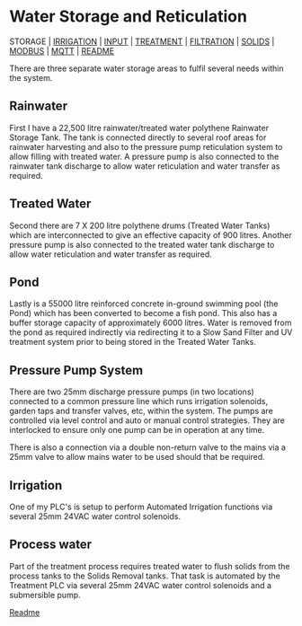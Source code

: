 # Water Storage and Reticulation

STORAGE | 
[IRRIGATION](https://github.com/wellsy57/Home-Assistant-Project/blob/master/files/IRRIGATION.md) | [INPUT](https://github.com/wellsy57/Home-Assistant-Project/blob/master/files/INPUT.md) | 
[TREATMENT](https://github.com/wellsy57/Home-Assistant-Project/blob/master/files/TREATMENT.md) | [FILTRATION](https://github.com/wellsy57/Home-Assistant-Project/blob/master/files/.md) | 
[SOLIDS](https://github.com/wellsy57/Home-Assistant-Project/blob/master/files/SOLIDS.md) | 
[MODBUS](https://github.com/wellsy57/Home-Assistant-Project/blob/master/filyes/MODBUS.md) | [MQTT](https://github.com/wellsy57/Home-Assistant-Project/blob/master/files/MQTT.md) | [README](https://github.com/wellsy57/Home-Assistant-Project/blob/master/README.md)

There are three separate water storage areas to fulfil several needs within the system. 

## Rainwater

First I have a 22,500 litre rainwater/treated water polythene Rainwater Storage Tank. The tank is connected directly to several roof areas for rainwater harvesting and also to the pressure pump reticulation system to allow filling with treated water. A pressure pump is also connected to the rainwater tank discharge to allow water reticulation and water transfer as required.

## Treated Water
Second there are 7 X 200 litre polythene drums (Treated Water Tanks) which are interconnected to give an effective capacity of 900 litres. Another pressure pump is also connected to the treated water tank discharge to allow water reticulation and water transfer as required. 

## Pond
Lastly is a 55000 litre reinforced concrete in-ground swimming pool (the Pond) which has been converted to become a fish pond. This also has a buffer storage capacity of approximately 6000 litres. Water is removed from the pond as required indirectly via redirecting it to a Slow Sand Filter and UV treatment system prior to being stored in the Treated Water Tanks.

## Pressure Pump System

There are two 25mm discharge pressure pumps (in two locations) connected to a common pressure line which runs irrigation solenoids, garden taps and transfer valves, etc, within the system. The pumps are controlled via level control and auto or manual control strategies. They are interlocked to ensure only one pump can be in operation at any time.

There is also a connection via a double non-return valve to the mains via a 25mm valve to allow mains water to be used should that be required.

## Irrigation

One of my PLC's is setup to perform Automated Irrigation functions via several 25mm 24VAC water control solenoids. 

## Process water

Part of the treatment process requires treated water to flush solids from the process tanks to the Solids Removal tanks. That task is automated by the Treatment PLC via several 25mm 24VAC water control solenoids and a submersible pump.

[Readme](https://github.com/wellsy57/Home-Assistant-Project/blob/master/README.md)
